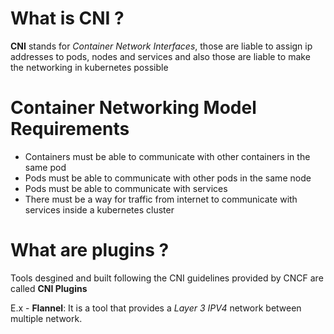 
# What is CNI ?

**CNI** stands for *Container Network Interfaces*, those are liable to assign ip addresses to pods, nodes and services and also those are liable to make the networking in kubernetes possible

# Container Networking Model Requirements

- Containers must be able to communicate with other containers in the same pod
- Pods must be able to communicate with other pods in the same node
- Pods must be able to communicate with services
- There must be a way for traffic from internet to communicate with services inside a kubernetes cluster

# What are plugins ?

Tools desgined and built following the CNI guidelines provided by CNCF are called **CNI Plugins**

E.x - **Flannel**: It is a tool that provides a *Layer 3 IPV4* network between multiple network.